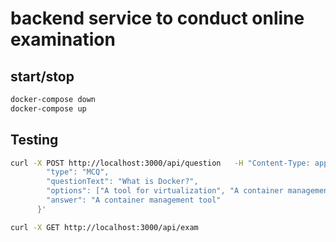 # backend service to conduct online examination

## start/stop

```sh
docker-compose down
docker-compose up
```

## Testing

```sh
curl -X POST http://localhost:3000/api/question   -H "Content-Type: application/json"   -d '{
        "type": "MCQ",
        "questionText": "What is Docker?",
        "options": ["A tool for virtualization", "A container management tool", "A database"],
        "answer": "A container management tool"
      }'
```

```sh
curl -X GET http://localhost:3000/api/exam
```
